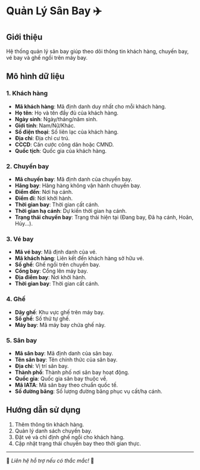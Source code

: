 # Quản Lý Sân Bay ✈️

## Giới thiệu
Hệ thống quản lý sân bay giúp theo dõi thông tin khách hàng, chuyến bay, vé bay và ghế ngồi trên máy bay.

## Mô hình dữ liệu

### 1. Khách hàng
- **Mã khách hàng**: Mã định danh duy nhất cho mỗi khách hàng.
- **Họ tên**: Họ và tên đầy đủ của khách hàng.
- **Ngày sinh**: Ngày/tháng/năm sinh.
- **Giới tính**: Nam/Nữ/Khác.
- **Số điện thoại**: Số liên lạc của khách hàng.
- **Địa chỉ**: Địa chỉ cư trú.
- **CCCD**: Căn cước công dân hoặc CMND.
- **Quốc tịch**: Quốc gia của khách hàng.

### 2. Chuyến bay
- **Mã chuyến bay**: Mã định danh của chuyến bay.
- **Hãng bay**: Hãng hàng không vận hành chuyến bay.
- **Điểm đến**: Nơi hạ cánh.
- **Điểm đi**: Nơi khởi hành.
- **Thời gian bay**: Thời gian cất cánh.
- **Thời gian hạ cánh**: Dự kiến thời gian hạ cánh.
- **Trạng thái chuyến bay**: Trạng thái hiện tại (Đang bay, Đã hạ cánh, Hoãn, Hủy...).

### 3. Vé bay
- **Mã vé bay**: Mã định danh của vé.
- **Mã khách hàng**: Liên kết đến khách hàng sở hữu vé.
- **Số ghế**: Ghế ngồi trên chuyến bay.
- **Cổng bay**: Cổng lên máy bay.
- **Địa điểm bay**: Nơi khởi hành.
- **Thời gian bay**: Thời gian cất cánh.

### 4. Ghế
- **Dãy ghế**: Khu vực ghế trên máy bay.
- **Số ghế**: Số thứ tự ghế.
- **Máy bay**: Mã máy bay chứa ghế này.

### 5. Sân bay
- **Mã sân bay**: Mã định danh của sân bay.
- **Tên sân bay**: Tên chính thức của sân bay.
- **Địa chỉ**: Vị trí sân bay.
- **Thành phố**: Thành phố nơi sân bay hoạt động.
- **Quốc gia**: Quốc gia sân bay thuộc về.
- **Mã IATA**: Mã sân bay theo chuẩn quốc tế.
- **Số đường băng**: Số lượng đường băng phục vụ cất/hạ cánh.

## Hướng dẫn sử dụng
1. Thêm thông tin khách hàng.
2. Quản lý danh sách chuyến bay.
3. Đặt vé và chỉ định ghế ngồi cho khách hàng.
4. Cập nhật trạng thái chuyến bay theo thời gian thực.

---

📌 *Liên hệ hỗ trợ nếu có thắc mắc!* 🚀

